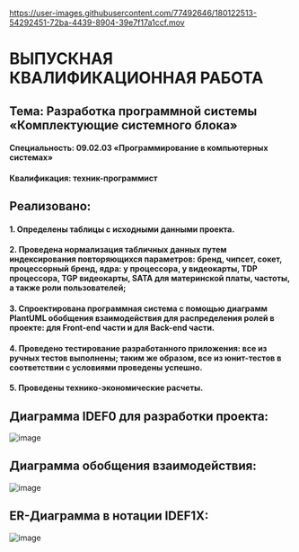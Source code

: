 https://user-images.githubusercontent.com/77492646/180122513-54292451-72ba-4439-8904-39e7f17a1ccf.mov

# ВЫПУСКНАЯ    КВАЛИФИКАЦИОННАЯ     РАБОТА
## Тема: Разработка программной системы «Комплектующие системного блока» 
#### Специальность: 09.02.03 «Программирование в компьютерных системах»
#### Квалификация: техник-программист

## Реализовано:
#### 1. Определены таблицы с исходными данными проекта.
#### 2. Проведена нормализация табличных данных путем индексирования повторяющихся параметров: бренд, чипсет, сокет, процессорный бренд, ядра: у процессора, у видеокарты, TDP процессора, TGP видеокарты, SATA для материнской платы, частоты, а также роли пользователей; 
#### 3. Спроектирована программная система с помощью диаграмм PlantUML обобщения взаимодействия для распределения ролей в проекте: для Front-end части и для Back-end части.
#### 4. Проведено тестирование разработанного приложения: все из ручных тестов выполнены; таким же образом, все из юнит-тестов в соответствии с условиями проведены успешно.
#### 5. Проведены технико-экономические расчеты.

## Диаграмма IDEF0 для разработки проекта:
![image](https://user-images.githubusercontent.com/77492646/180113576-4f36bf8e-b428-4d99-a2c8-35309c94c9f9.png)

## Диаграмма обобщения взаимодействия:
![image](https://user-images.githubusercontent.com/77492646/180113563-e0e86911-dc11-418f-bcc6-ddc99d577b41.png)

## ER-Диаграмма в нотации IDEF1X:
![image](https://user-images.githubusercontent.com/77492646/180113571-15312deb-340f-4ca0-96e2-78be1519df12.png)
